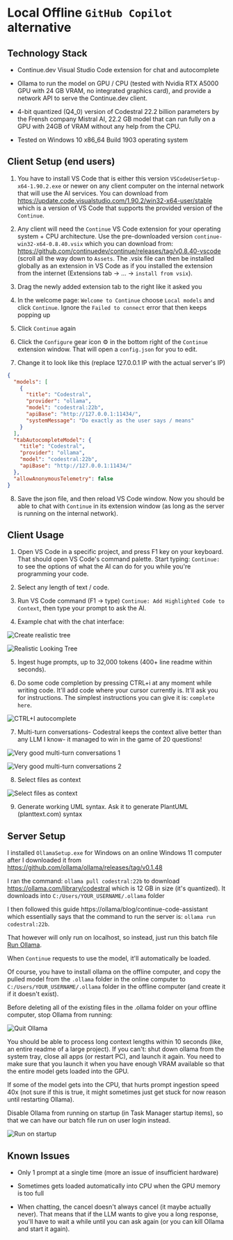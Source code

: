 # Local Offline `GitHub Copilot` alternative

## Technology Stack

* Continue.dev Visual Studio Code extension for chat and autocomplete

* Ollama to run the model on GPU / CPU (tested with Nvidia RTX A5000 GPU with 24 GB VRAM, no integrated graphics card), and provide a network API to serve the Continue.dev client.

* 4-bit quantized (Q4_0) version of Codestral 22.2 billion parameters by the Frensh company Mistral AI, 22.2 GB model that can run fully on a GPU with 24GB of VRAM without any help from the CPU.

* Tested on Windows 10 x86_64 Build 1903 operating system

## Client Setup (end users)

1. You have to install VS Code that is either this version `VSCodeUserSetup-x64-1.90.2.exe` or newer on any client computer on the internal network that will use the AI services. You can download from https://update.code.visualstudio.com/1.90.2/win32-x64-user/stable which is a version of VS Code that supports the provided version of the `Continue`.

2. Any client will need the `Continue` VS Code extension for your operating system + CPU architecture. Use the pre-downloaded version `continue-win32-x64-0.8.40.vsix` which you can download from: https://github.com/continuedev/continue/releases/tag/v0.8.40-vscode (scroll all the way down to `Assets`. The .vsix file can then be installed globally as an extension in VS Code as if you installed the extension from the internet (Extensions tab -> ... -> `install from vsix`).

3. Drag the newly added extension tab to the right like it asked you

4. In the welcome page: `Welcome to Continue` choose `Local models` and click `Continue`. Ignore the `Failed to connect` error that then keeps popping up

5. Click `Continue` again

6. Click the `Configure` gear icon ⚙ in the bottom right of the `Continue` extension window. That will open a `config.json` for you to edit.

7. Change it to look like this (replace 127.0.0.1 IP with the actual server's IP)
```json
{
  "models": [
    {
      "title": "Codestral",
      "provider": "ollama",
      "model": "codestral:22b",
      "apiBase": "http://127.0.0.1:11434/",
      "systemMessage": "Do exactly as the user says / means"
    }
  ],
  "tabAutocompleteModel": {
    "title": "Codestral",
    "provider": "ollama",
    "model": "codestral:22b",
    "apiBase": "http://127.0.0.1:11434/"
  },
  "allowAnonymousTelemetry": false
}
```

8. Save the json file, and then reload VS Code window. Now you should be able to chat with `Continue` in its extension window (as long as the server is running on the internal network).

## Client Usage

1. Open VS Code in a specific project, and press F1 key on your keyboard. That should open VS Code's command palette. Start typing: `Continue: ` to see the options of what the AI can do for you while you're programming your code.

2. Select any length of text / code.

3. Run VS Code command (F1 -> type) `Continue: Add Highlighted Code to Context`, then type your prompt to ask the AI.

4. Example chat with the chat interface:

![Create realistic tree](create_realistic_tree.jpg)

![Realistic Looking Tree](p5_js_tree.png)

5. Ingest huge prompts, up to 32,000 tokens (400+ line readme within seconds).

6. Do some code completion by pressing CTRL+i at any moment while writing code. It'll add code where your cursor currently is. It'll ask you for instructions. The simplest instructions you can give it is: `complete here`.

![CTRL+I autocomplete](./ctrl_i_autocomplete.jpg)

7. Multi-turn conversations- Codestral keeps the context alive better than any LLM I know- it managed to win in the game of 20 questions!

![Very good multi-turn conversations 1](./very_good_multi_turn_conversations_1.jpg)

![Very good multi-turn conversations 2](./very_good_multi_turn_conversations_2.jpg)

8. Select files as context

![Select files as context](./select_files_as_context.jpg)

9. Generate working UML syntax. Ask it to generate PlantUML (planttext.com) syntax

## Server Setup
I installed `OllamaSetup.exe` for Windows on an online Windows 11 computer after I downloaded it from https://github.com/ollama/ollama/releases/tag/v0.1.48

I ran the command: `ollama pull codestral:22b` to download https://ollama.com/library/codestral which is 12 GB in size (it's quantized). It downloads into `C:/Users/YOUR_USERNAME/.ollama` folder

I then followed this guide https://ollama/blog/continue-code-assistant which essentially says that the command to run the server is: `ollama run codestral:22b`.

That however will only run on localhost, so instead, just run this batch file [Run Ollama](./run_ollama.bat).

When `Continue` requests to use the model, it'll automatically be loaded.

Of course, you have to install ollama on the offline computer, and copy the pulled model from the `.ollama` folder in the online computer to `C:/Users/YOUR_USERNAME/.ollama` folder in the offline computer (and create it if it doesn't exist).

Before deleting all of the existing files in the .ollama folder on your offline computer, stop Ollama from running:

![Quit Ollama](./quit_ollama.jpg)

You should be able to process long context lengths within 10 seconds (like, an entire readme of a large project). If you can't: shut down ollama from the system tray, close all apps (or restart PC), and launch it again. You need to make sure that you launch it when you have enough VRAM available so that the entire model gets loaded into the GPU.

If some of the model gets into the CPU, that hurts prompt ingestion speed 40x (not sure if this is true, it might sometimes just get stuck for now reason until restarting Ollama).

Disable Ollama from running on startup (in Task Manager startup items), so that we can have our batch file run on user login instead.

![Run on startup](./run_on_startup.jpg)

## Known Issues

* Only 1 prompt at a single time (more an issue of insufficient hardware)

* Sometimes gets loaded automatically into CPU when the GPU memory is too full

* When chatting, the cancel doesn't always cancel (it maybe actually never). That means that if the LLM wants to give you a long response, you'll have to wait a while until you can ask again (or you can kill Ollama and start it again).
